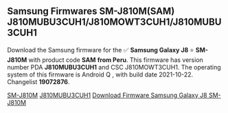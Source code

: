 <h2>Samsung Firmwares SM-J810M(SAM) J810MUBU3CUH1/J810MOWT3CUH1/J810MUBU3CUH1</h2>
Download the Samsung firmware for the ✅ <strong>Samsung Galaxy J8 </strong> ⭐ <strong>SM-J810M</strong> with product code <strong>SAM</strong> <strong> from Peru</strong>. This firmware has version number PDA <strong>J810MUBU3CUH1</strong> and CSC J810MOWT3CUH1. The operating system of this firmware is Android Q , with build date 2021-10-22. Changelist <strong>19072876</strong>.


[SM-J810M](https://samfirm.shop/samsung/model/SM-J810M)
[J810MUBU3CUH1](https://samfirm.shop/samsung/pda/J810MUBU3CUH1)
[Download Firmware Samsung Galaxy J8 SM-J810M](https://samfirm.shop/samsung/firmware/467365)
